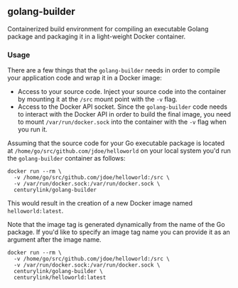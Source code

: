 ## golang-builder
Containerized build environment for compiling an executable Golang package and packaging 
it in a light-weight Docker container.

### Usage

There are a few things that the `golang-builder` needs in order to compile your
application code and wrap it in a Docker image:

* Access to your source code. Inject your source code into the container by mounting it at the `/src` mount point with the `-v` flag.
* Access to the Docker API socket. Since the `golang-builder` code needs to interact with the Docker API in order to build the final image, you need to mount `/var/run/docker.sock` into the container with the `-v` flag when you run it.

Assuming that the source code for your Go executable package is located at 
`/home/go/src/github.com/jdoe/helloworld` on your local system you'd run the 
`golang-builder` container as follows:

    docker run --rm \
      -v /home/go/src/github.com/jdoe/helloworld:/src \
      -v /var/run/docker.sock:/var/run/docker.sock \
      centurylink/golang-builder

This would result in the creation of a new Docker image named `helloworld:latest`.

Note that the image tag is generated dynamically from the name of the Go package. If you'd
like to specify an image tag name you can provide it as an argument after the image
name.

    docker run --rm \
      -v /home/go/src/github.com/jdoe/helloworld:/src \
      -v /var/run/docker.sock:/var/run/docker.sock \
      centurylink/golang-builder \
      centurylink/helloworld:latest
